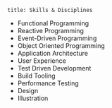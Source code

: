 ~~~
title: Skills & Disciplines
~~~

- Functional Programming
- Reactive Programming
- Event-Driven Programming
- Object Oriented Programming
- Application Architecture
- User Experience
- Test Driven Development
- Build Tooling
- Performance Testing
- Design
- Illustration


